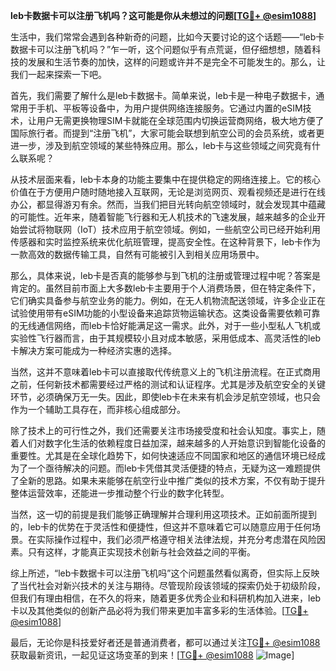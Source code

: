 **leb卡数据卡可以注册飞机吗？这可能是你从未想过的问题[[TG💪+ @esim1088](https://t.me/s/esim1088)]**

生活中，我们常常会遇到各种新奇的问题，比如今天要讨论的这个话题——“leb卡数据卡可以注册飞机吗？”乍一听，这个问题似乎有点荒诞，但仔细想想，随着科技的发展和生活节奏的加快，这样的问题或许并不是完全不可能发生的。那么，让我们一起来探索一下吧。

首先，我们需要了解什么是leb卡数据卡。简单来说，leb卡是一种电子数据卡，通常用于手机、平板等设备中，为用户提供网络连接服务。它通过内置的eSIM技术，让用户无需更换物理SIM卡就能在全球范围内切换运营商网络，极大地方便了国际旅行者。而提到“注册飞机”，大家可能会联想到航空公司的会员系统，或者更进一步，涉及到航空领域的某些特殊应用。那么，leb卡与这些领域之间究竟有什么联系呢？

从技术层面来看，leb卡本身的功能主要集中在提供稳定的网络连接上。它的核心价值在于方便用户随时随地接入互联网，无论是浏览网页、观看视频还是进行在线办公，都显得游刃有余。然而，当我们把目光转向航空领域时，就会发现其中蕴藏的可能性。近年来，随着智能飞行器和无人机技术的飞速发展，越来越多的企业开始尝试将物联网（IoT）技术应用于航空领域。例如，一些航空公司已经开始利用传感器和实时监控系统来优化航班管理，提高安全性。在这种背景下，leb卡作为一款高效的数据传输工具，自然有可能被引入到相关应用场景中。

那么，具体来说，leb卡是否真的能够参与到飞机的注册或管理过程中呢？答案是肯定的。虽然目前市面上大多数leb卡主要用于个人消费场景，但在特定条件下，它们确实具备参与航空业务的能力。例如，在无人机物流配送领域，许多企业正在试验使用带有eSIM功能的小型设备来追踪货物运输状态。这类设备需要依赖可靠的无线通信网络，而leb卡恰好能满足这一需求。此外，对于一些小型私人飞机或实验性飞行器而言，由于其规模较小且对成本敏感，采用低成本、高灵活性的leb卡解决方案可能成为一种经济实惠的选择。

当然，这并不意味着leb卡可以直接取代传统意义上的飞机注册流程。在正式商用之前，任何新技术都需要经过严格的测试和认证程序。尤其是涉及航空安全的关键环节，必须确保万无一失。因此，即使leb卡在未来有机会涉足航空领域，也只会作为一个辅助工具存在，而非核心组成部分。

除了技术上的可行性之外，我们还需要关注市场接受度和社会认知度。事实上，随着人们对数字化生活的依赖程度日益加深，越来越多的人开始意识到智能化设备的重要性。尤其是在全球化趋势下，如何快速适应不同国家和地区的通信环境已经成为了一个亟待解决的问题。而leb卡凭借其灵活便捷的特点，无疑为这一难题提供了全新的思路。如果未来能够在航空行业中推广类似的技术方案，不仅有助于提升整体运营效率，还能进一步推动整个行业的数字化转型。

当然，这一切的前提是我们能够正确理解并合理利用这项技术。正如前面所提到的，leb卡的优势在于灵活性和便捷性，但这并不意味着它可以随意应用于任何场景。在实际操作过程中，我们必须严格遵守相关法律法规，并充分考虑潜在风险因素。只有这样，才能真正实现技术创新与社会效益之间的平衡。

综上所述，“leb卡数据卡可以注册飞机吗”这个问题虽然看似离奇，但实际上反映了当代社会对新兴技术的关注与期待。尽管现阶段该领域的探索仍处于初级阶段，但我们有理由相信，在不久的将来，随着更多优秀企业和科研机构加入进来，leb卡以及其他类似的创新产品必将为我们带来更加丰富多彩的生活体验。[[TG💪+ @esim1088](https://t.me/s/esim1088)]

最后，无论你是科技爱好者还是普通消费者，都可以通过关注[TG💪+ @esim1088](https://t.me/s/esim1088)获取最新资讯，一起见证这场变革的到来！[[TG💪+ @esim1088](https://t.me/s/esim1088) ![Image](https://i.postimg.cc/4NQfJmqS/Snipaste-2025-05-13-00-14-12.png)]